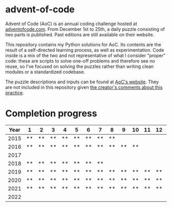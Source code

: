 # advent-of-code
Advent of Code (AoC) is an annual coding challenge hosted at [adventofcode.com](https://www.adventofcode.com). From December 1st to 25th, a daily puzzle consisting of two parts is published. Past editions are still available on their website. 

This repository contains my Python solutions for AoC. Its contents are the result of a self-directed learning process, as well as experimentation. Code inside is a mix of the two and not representative of what I consider "proper" code: these are scripts to solve one-off problems and therefore see no reuse, so I've focused on solving the puzzles rather than writing clean modules or a standardized codebase. 

The puzzle descriptions and inputs can be found at [AoC's website](https://adventofcode.com/2019/events). They are not included in this repository given [the creator's comments about this practice](https://www.reddit.com/r/adventofcode/comments/e4mkjq/allowed_to_use_problem_text_as_github_readme/).

# Completion progress

Year  |  1 |  2 |  3 |  4 |  5 |  6 |  7 |  8 |  9 | 10 | 11 | 12 | 13 | 14 | 15 | 16 | 17 | 18 | 19 | 20 | 21 | 22 | 23 | 24 | 25
:---:|:---:|:---:|:---:|:---:|:---:|:---:|:---:|:---:|:---:|:---:|:---:|:---:|:---:|:---:|:---:|:---:|:---:|:---:|:---:|:---:|:---:|:---:|:---:|:---:|:---:|
2015 | ** | ** | ** | ** | ** | ** | ** | ** |   |   |   |   |   |   |   |   |   |   |   |   |   |   |   |   |
2016 | ** | ** | ** | ** | ** | ** | ** | ** | ** | ** |   |   |   |   |   |   |   |   |   |   |   |   |   |   |
2017 |   |   |   |   |   |   |   |   |   |   |   |   |   |   |   |   |   |   |   |   |   |   |   |   |
2018 | ** | ** | ** | ** | ** | ** | ** |   |   |   |   |   |   |   |   |   |   |   |   |   |   |   |   |   |
2019 | ** | ** | ** | ** | ** | ** | ** | ** | ** | ** | ** | ** | ** |   |   |   |   |   |   |   |   |   |   |   |
2020 | ** | ** | ** | ** | ** | ** | ** | ** | ** | ** | ** | ** | ** | ** | ** | ** | ** | ** |   |   |   |   |   |   |
2021 | ** | ** | ** | ** | ** | ** | ** | ** | ** | ** | ** | ** | ** | ** | ** | ** | * |   |   |   |   |   |   |   |
2022 |   |   |   |   |   |   |   |   |   |   |   |   |   |   |   |   |   |   |   |   |   |   |   |   |